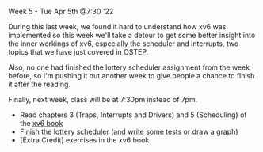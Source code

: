 Week 5 - Tue Apr 5th @7:30 '22

During this last week, we found it hard to understand how xv6 was implemented so this week we'll take a detour to get some better insight into the inner workings of xv6, especially the scheduler and interrupts, two topics that we have just covered in OSTEP.

Also, no one had finished the lottery scheduler assignment from the week before, so I'm pushing it out another week to give people a chance to finish it after the reading.

Finally, next week, class will be at 7:30pm instead of 7pm.

- Read chapters 3 (Traps, Interrupts and Drivers) and 5 (Scheduling) of the [xv6 book](https://pdos.csail.mit.edu/6.828/2018/xv6/book-rev11.pdf)
- Finish the lottery scheduler (and write some tests or draw a graph)
- [Extra Credit] exercises in the xv6 book
